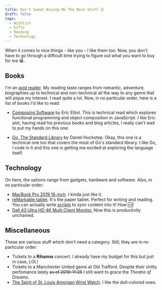 ```yaml
---
title: Don't Sweat Buying Me The Nice Stuff 😉
draft: false
tags:
  - Wishlist
  - Gifts
  - Reading
  - Technology
---
```


When it comes to nice things – like you – I like them too. Now, you don't have to go through a difficult time trying to figure out what you want to buy for me :grin:.

## Books

I'm an [avid reader](https://www.goodreads.com/user/show/13682301-mr-musale). My reading taste ranges from romantic, adventure, biographies up to technical and non-technical all the way to any genre that will pique my interest. I read quite a lot. Now, in no particular order, here is a list of books I'd like to read:

- [Composing Software](https://leanpub.com/composingsoftware) by Eric Elliot. This is technical read which explores functional programming and object composition in JavaScript. I like Eric alot, having read his previous books and blog articles, I really can't wait to put my hands on this one.

- [Go, The Standard Library](https://leanpub.com/go-thestdlib) by Daniel Huckstep. Okay, this one is a technical one too that covers the most of Go's standard library. I like Go, I code in it and this one is getting me excited at exploring the language itself.

## Technology

On here, the options range from gadgets, hardware and software. Also, in no particular order:

- [MacBook Pro 2019 16-inch](https://www.apple.com/shop/buy-mac/macbook-pro/16-inch). I kinda just like it.
- [reMarkable tablet](https://remarkable.com). It's the paper tablet. Perfect for writing and reading. You can actually write [scripts](https://github.com/jessfraz/morningpaper2remarkable) to sync content into it! How :cool:!
- [Dell 43 Ultra HD 4K Multi Client Monitor.](https://www.dell.com/en-us/work/shop/dell-43-ultra-hd-4k-multi-client-monitor-p4317q/apd/210-ahsq/monitors-monitor-accessories) Now this is productivity unchained.

## Miscellaneous

These are various stuff which don't need a category. Still, they are in no particular order:

- Tickets to a **Rihanna** concert. I already have my budget for this but just in case, LOL!
- Tickets to a Manchester United game at Old Trafford. Despite their shitty perfomance lately ~~as of 2019-11-25~~ I still want to grace the _Theatre of Dreams_.
- [The Spirit of St. Louis Amorgan Wrist Watch](https://www.armogan.com/us/all-watches-straps/watches/spirit-of-st-louis). I like the dull-colored ones.
